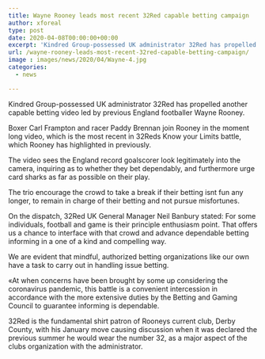 ```yaml
---
title: Wayne Rooney leads most recent 32Red capable betting campaign
author: xforeal 
type: post
date: 2020-04-08T00:00:00+00:00
excerpt: 'Kindred Group-possessed UK administrator 32Red has propelled another capable betting video led by previous England footballer Wayne Rooney '
url: /wayne-rooney-leads-most-recent-32red-capable-betting-campaign/
image : images/news/2020/04/Wayne-4.jpg
categories:
  - news

---
```

Kindred Group-possessed UK administrator 32Red has propelled another capable betting video led by previous England footballer Wayne Rooney. 

Boxer Carl Frampton and racer Paddy Brennan join Rooney in the moment long video, which is the most recent in 32Reds Know your Limits battle, which Rooney has highlighted in previously. 

The video sees the England record goalscorer look legitimately into the camera, inquiring as to whether they bet dependably, and furthermore urge card sharks as far as possible on their play. 

The trio encourage the crowd to take a break if their betting isnt fun any longer, to remain in charge of their betting and not pursue misfortunes. 

On the dispatch, 32Red UK General Manager Neil Banbury stated: For some individuals, football and game is their principle enthusiasm point. That offers us a chance to interface with that crowd and advance dependable betting informing in a one of a kind and compelling way. 

We are evident that mindful, authorized betting organizations like our own have a task to carry out in handling issue betting. 

&#171;At when concerns have been brought by some up considering the coronavirus pandemic, this battle is a convenient intercession in accordance with the more extensive duties by the Betting and Gaming Council to guarantee informing is dependable. 

32Red is the fundamental shirt patron of Rooneys current club, Derby County, with his January move causing discussion when it was declared the previous summer he would wear the number 32, as a major aspect of the clubs organization with the administrator.